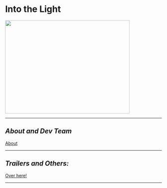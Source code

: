 <meta name="google-site-verification" content="Jq7ti0H2S7XbJhN1TBIajTwDni7ICrDz7datSE-eIoA" />

# **Into the Light**

<img src="https://github.com/1D10T1C-STUD10S/into-the-light/assets/112738649/ea742ac7-b222-419c-9a8f-f97efef48c1f" width="400" height="300">

---

## *About and Dev Team*
[About](https://1d10t1c-stud10s.github.io/more-to-explore/about.html)


---

## *Trailers and Others:*
[Over here!](https://1d10t1c-stud10s.github.io/more-to-explore/trailers.html)

---
